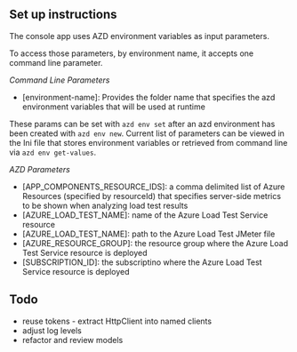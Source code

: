 ﻿## Set up instructions
The console app uses AZD environment variables as input parameters.

To access those parameters, by environment name, it accepts one
command line parameter.

*Command Line Parameters*
- [environment-name]: Provides the folder name that specifies the azd environment variables that will be used at runtime

These params can be set with `azd env set` after an azd environment
has been created with `azd env new`. Current list of parameters can
be viewed in the Ini file that stores environment variables or
retrieved from command line via `azd env get-values`.

*AZD Parameters*
- [APP_COMPONENTS_RESOURCE_IDS]: a comma delimited list of Azure Resources (specified by resourceId) that specifies server-side metrics to be shown when analyzing load test results
- [AZURE_LOAD_TEST_NAME]: name of the Azure Load Test Service resource
- [AZURE_LOAD_TEST_NAME]: path to the Azure Load Test JMeter file
- [AZURE_RESOURCE_GROUP]: the resource group where the Azure Load Test Service resource is deployed
- [SUBSCRIPTION_ID]: the subscriptino where the Azure Load Test Service resource is deployed

## Todo
- reuse tokens - extract HttpClient into named clients
- adjust log levels
- refactor and review models